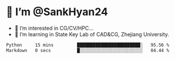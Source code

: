 # 👋 I’m @SankHyan24

- 👀 I’m interested in CG/CV/HPC...
- 🌱 I’m learning in State Key Lab of CAD&CG, Zhejiang University.

<!---
SankHyan24/SankHyan24 is a ✨ special ✨ repository because its `README.md` (this file) appears on your GitHub profile.
You can click the Preview link to take a look at your changes.
--->
<!--START_SECTION:waka-->

```txt
Python     15 mins         ████████████████████████░   95.56 %
Markdown   0 secs          █░░░░░░░░░░░░░░░░░░░░░░░░   04.44 %
```

<!--END_SECTION:waka-->
